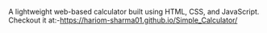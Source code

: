 A lightweight web-based calculator built using HTML, CSS, and JavaScript.
Checkout it at:-https://hariom-sharma01.github.io/Simple_Calculator/

